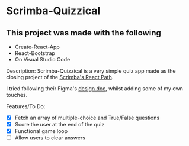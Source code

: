 # Scrimba-Quizzical

## This project was made with the following

* Create-React-App
* React-Bootstrap
* On Visual Studio Code

Description:
Scrimba-Quizzical is a very simple quiz app made as the closing project of the [Scrimba's React Path](https://scrimba.com/learn/learnreact/section-4-solo-project-co24f49bea8aace7c174082c8).

I tried following their Figma's [design doc](https://www.figma.com/file/E9S5iPcm10f0RIHK8mCqKL/Quizzical-App?node-id=0%3A1), whilst adding some of my own touches.

Features/To Do:

* [x] Fetch an array of multiple-choice and True/False questions
* [x] Score the user at the end of the quiz
* [x] Functional game loop
* [ ] Allow users to clear answers
